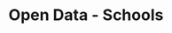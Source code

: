 ---
schema: default
title: Open Data - Schools
organization: Argyll and Bute Council
notes: The location of local authority schools across Argyll and Bute - primary, secondary and special needs; non-denominational and denominational (Roman Catholic). Each school within a joint campus is shown separately.
resources:

  - name: Open Data - Schools FEATURE LAYER
  - url: 
  - format: FEATURE LAYER

license: 
category:

  - Education

  - School

  - Buildings


  - 

maintainer: Tim Wisniewski
maintainer_email: tim@timwis.com
---